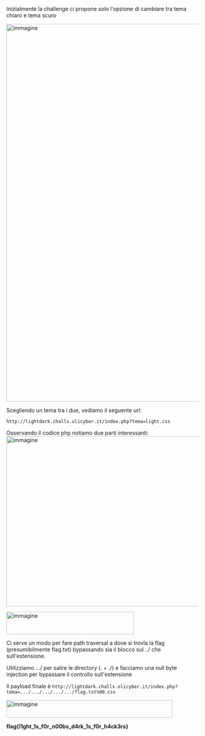 Inizialmente la challenge ci propone solo l'opzione di cambiare tra tema chiaro e tema scuro

<img width="1871" height="987" alt="immagine" src="https://github.com/user-attachments/assets/d84a5e77-96ef-4c1d-bdb9-10fb9f3abb83" />

Scegliendo un tema tra i due, vediamo il seguente url:

```http://lightdark.challs.olicyber.it/index.php?tema=light.css```

Osservando il codice php notiamo due parti interessanti:
<img width="719" height="445" alt="immagine" src="https://github.com/user-attachments/assets/9b8983dc-b6b0-4d04-a42b-d690136abf02" />

<img width="334" height="59" alt="immagine" src="https://github.com/user-attachments/assets/a7fc80ba-8634-49ff-9ef6-f82860e96aa6" />

Ci serve un modo per fare path traversal a dove si trovla la flag (presumibilmente flag.txt) bypassando sia il blocco sul ../ che sull'estensione.

Utilizziamo .../ per salire le directory (. + ./) e facciamo una null byte injection per bypassare il controllo sull'estensione

Il payload finale è ```http://lightdark.challs.olicyber.it/index.php?tema=.../.../.../.../.../flag.txt%00.css```

<img width="435" height="46" alt="immagine" src="https://github.com/user-attachments/assets/d1d912b6-d0ca-46bd-83d5-5ce4e9cefe9a" />

**flag{l1ght_1s_f0r_n00bs_d4rk_1s_f0r_h4ck3rs}**

